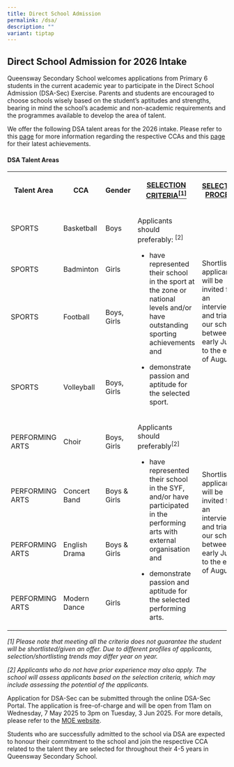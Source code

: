 ```yaml
---
title: Direct School Admission
permalink: /dsa/
description: ""
variant: tiptap
---
```

<h2>Direct School Admission for 2026 Intake</h2>
<p>Queensway Secondary School welcomes applications from Primary 6 students
in the current academic year to participate in the Direct School Admission
(DSA-Sec) Exercise. Parents and students are encouraged to choose schools
wisely based on the student’s aptitudes and strengths, bearing in mind
the school’s academic and non-academic requirements and the programmes
available to develop the area of talent.</p>
<p>We offer the following DSA talent areas for the 2026 intake. Please refer
to this <a href="https://www.queenswaysec.moe.edu.sg/basketball/" rel="noopener noreferrer nofollow" target="_blank">page</a> for
more information regarding the respective CCAs and this <a href="https://www.queenswaysec.moe.edu.sg/achievements/" rel="noopener noreferrer nofollow" target="_blank">page</a> for
their latest achievements.</p>
<h4>DSA Talent Areas</h4>
<table style="minWidth: 125px">
<colgroup>
<col>
<col>
<col>
<col>
<col>
</colgroup>
<tbody>
<tr>
<th rowspan="1" colspan="1">
<p>Talent Area</p>
</th>
<th rowspan="1" colspan="1">
<p>CCA</p>
</th>
<th rowspan="1" colspan="1">
<p>Gender</p>
</th>
<th rowspan="1" colspan="1">
<p><strong><u>SELECTION CRITERIA<sup>[1]</sup></u></strong>
</p>
</th>
<th rowspan="1" colspan="1">
<p><strong><u>SELECTION PROCESS</u></strong>
</p>
</th>
</tr>
<tr>
<td rowspan="1" colspan="1">
<p>SPORTS</p>
</td>
<td rowspan="1" colspan="1">
<p>Basketball</p>
</td>
<td rowspan="1" colspan="1">
<p>Boys</p>
</td>
<td rowspan="5" colspan="1">
<p>Applicants should preferably: <sup>[2]</sup>
</p>
<ul data-tight="true" class="tight">
<li>
<p>have represented their school in the sport at the zone or national levels
and/or have outstanding sporting achievements and</p>
</li>
<li>
<p>demonstrate passion and aptitude for the selected sport.</p>
</li>
</ul>
</td>
<td rowspan="5" colspan="1">
<p>Shortlisted applicants will be invited for an interview and trial at our
school between early July to the end of August.</p>
</td>
</tr>
<tr>
<td rowspan="1" colspan="1">
<p>SPORTS</p>
</td>
<td rowspan="1" colspan="1">
<p>Badminton</p>
</td>
<td rowspan="1" colspan="1">
<p>Girls</p>
</td>
</tr>
<tr>
<td rowspan="1" colspan="1">
<p>SPORTS</p>
</td>
<td rowspan="1" colspan="1">
<p>Football</p>
</td>
<td rowspan="1" colspan="1">
<p>Boys, Girls</p>
</td>
</tr>
<tr>
<td rowspan="1" colspan="1">
<p></p>
</td>
<td rowspan="1" colspan="1">
<p></p>
</td>
<td rowspan="1" colspan="1">
<p></p>
</td>
</tr>
<tr>
<td rowspan="1" colspan="1">
<p>SPORTS</p>
</td>
<td rowspan="1" colspan="1">
<p>Volleyball</p>
</td>
<td rowspan="1" colspan="1">
<p>Boys, Girls</p>
</td>
</tr>
<tr>
<td rowspan="1" colspan="1">
<p>PERFORMING ARTS</p>
</td>
<td rowspan="1" colspan="1">
<p>Choir</p>
</td>
<td rowspan="1" colspan="1">
<p>Boys, Girls</p>
</td>
<td rowspan="4" colspan="1">
<p>Applicants should preferably<sup>[2]</sup>
</p>
<ul data-tight="true" class="tight">
<li>
<p>have represented their school in the SYF, and/or have participated in
the performing arts with external organisation and</p>
</li>
<li>
<p>demonstrate passion and aptitude for the selected performing arts.</p>
</li>
</ul>
</td>
<td rowspan="4" colspan="1">
<p>Shortlisted applicants will be invited for an interview and trial at our
school between early July to the end of August.</p>
</td>
</tr>
<tr>
<td rowspan="1" colspan="1">
<p>PERFORMING ARTS</p>
</td>
<td rowspan="1" colspan="1">
<p>Concert Band</p>
</td>
<td rowspan="1" colspan="1">
<p>Boys &amp; Girls</p>
</td>
</tr>
<tr>
<td rowspan="1" colspan="1">
<p>PERFORMING ARTS</p>
</td>
<td rowspan="1" colspan="1">
<p>English Drama</p>
</td>
<td rowspan="1" colspan="1">
<p>Boys &amp; Girls</p>
</td>
</tr>
<tr>
<td rowspan="1" colspan="1">
<p>PERFORMING ARTS</p>
</td>
<td rowspan="1" colspan="1">
<p>Modern Dance</p>
</td>
<td rowspan="1" colspan="1">
<p>Girls</p>
</td>
</tr>
</tbody>
</table>
<p><em>[1] Please note that meeting all the criteria does not guarantee the student will be shortlisted/given an offer. Due to different profiles of applicants, selection/shortlisting trends may differ year on year.</em>
</p>
<p></p>
<p><em>[2] Applicants who do not have prior experience may also apply. The school will assess applicants based on the selection criteria, which may include assessing the potential of the applicants.</em>
</p>
<p>Application for DSA-Sec can be submitted through the online DSA-Sec Portal.
The application is free-of-charge and will be open from 11am on Wednesday,
7 May 2025 to 3pm on Tuesday, 3 Jun 2025. For more details, please refer
to the <a href="http://www.moe.gov.sg/dsa-sec" rel="noopener noreferrer nofollow" target="_blank">MOE website</a>.</p>
<p>Students who are successfully admitted to the school via DSA are expected
to honour their commitment to the school and join the respective CCA related
to the talent they are selected for throughout their 4-5 years in Queensway
Secondary School.</p>